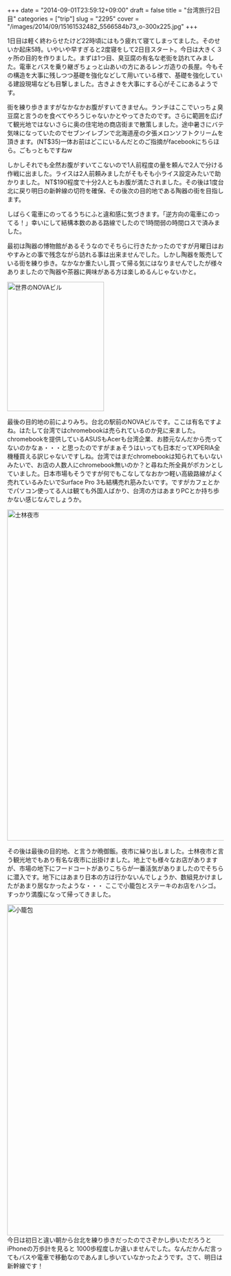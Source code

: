 +++
date = "2014-09-01T23:59:12+09:00"
draft = false
title = "台湾旅行2日目"
categories = ["trip"]
slug = "2295"
cover = "/images/2014/09/15161532482_5566584b73_o-300x225.jpg"
+++

1日目は軽く終わらせたけど22時頃にはもう疲れて寝てしまってました。そのせいか起床5時。いやいや早すぎると2度寝をして2日目スタート。今日は大きく３ヶ所の目的を作りました。まずは1つ目、臭豆腐の有名な老街を訪れてみました。電車とバスを乗り継ぎちょっと山あいの方にあるレンガ造りの長屋。今もその構造を大事に残しつつ基礎を強化などして用いている様で、基礎を強化している建設現場なども目撃しました。古きよきを大事にする心がそこにあるようです。

街を練り歩きますがなかなかお腹がすいてきません。ランチはここでいっちょ臭豆腐と言うのを食べてやろうじゃないかとやってきたのです。さらに範囲を広げて観光地ではないさらに奥の住宅地の商店街まで散策しました。途中暑さにバテ気味になっていたのでセブンイレブンで北海道産の夕張メロンソフトクリームを頂きます。(NT$35)一体お前はどこにいるんだとのご指摘がfacebookにちらほら。ごもっともですねw

しかしそれでも全然お腹がすいてこないので1人前程度の量を頼んで2人で分ける作戦に出ました。ライスは2人前頼みましたがそもそも小ライス設定みたいで助かりました。 NT$190程度で十分2人ともお腹が満たされました。その後は1度台北に戻り明日の新幹線の切符を確保、その後次の目的地である陶器の街を目指します。

しばらく電車にのってるうちにふと違和感に気づきます。「逆方向の電車にのってる！」幸いにして結構本数のある路線でしたので1時間弱の時間ロスで済みました。

最初は陶器の博物館があるそうなのでそちらに行きたかったのですが月曜日はおやすみとの事で残念ながら訪れる事は出来ませんでした。しかし陶器を販売している街を練り歩き。なかなか重たいし買って帰る気にはなりませんでしたが様々ありましたので陶器や茶器に興味がある方は楽しめるんじゃないかと。

<a href="/images/2014/09/14975338467_dd346a3af4_o-e1446993384830.jpg"><img src="/images/2014/09/14975338467_dd346a3af4_o-e1446993384830-225x300.jpg" alt="世界のNOVAビル" width="225" height="300" class="alignright size-medium wp-image-2502" /></a>

最後の目的地の前によりみち。台北の駅前のNOVAビルです。ここは有名ですよね。はたして台湾ではchromebookは売られているのか見に来ました。chromebookを提供しているASUSもAcerも台湾企業、お膝元なんだから売ってないのかなぁ・・・と思ったのですがまぁそうはいっても日本だってXPERIA全機種買える訳じゃないですしね。台湾ではまだchromebookは知られてもいないみたいで、お店の人数人にchromebook無いのか？と尋ねた所全員がポカンとしていました。日本市場もそうですが何でもこなしてなおかつ軽い高級路線がよく売れているみたいでSurface Pro 3も結構売れ筋みたいです。ですがカフェとかでパソコン使ってる人は観ても外国人ばかり、台湾の方はあまりPCとか持ち歩かない感じなんでしょうか。

<a href="/images/2014/09/15161532482_5566584b73_o-1.jpg"><img src="/images/2014/09/15161532482_5566584b73_o-1024x768.jpg" alt="士林夜市" width="1024" height="768" class="aligncenter size-large wp-image-2505" /></a>

その後は最後の目的地、と言うか晩御飯。夜市に繰り出しました。士林夜市と言う観光地でもあり有名な夜市に出掛けました。地上でも様々なお店がありますが、市場の地下にフードコートがありこちらが一番活気がありましたのでそちらに潜入です。地下にはあまり日本の方は行かないんでしょうか、数組見かけましたがあまり居なかったような・・・
ここで小籠包とステーキのお店をハシゴ。すっかり満腹になって帰ってきました。

<a href="/images/2014/09/14975341338_5d09547336_o-1.jpg"><img src="/images/2014/09/14975341338_5d09547336_o-1024x768.jpg" alt="小籠包" width="1024" height="768" class="aligncenter size-large wp-image-2503" /></a>
今日は初日と違い朝から台北を練り歩きだったのでさぞかし歩いただろうとiPhoneの万歩計を見ると 1000歩程度しか違いませんでした。なんだかんだ言ってもバスや電車で移動なのであんまし歩いていなかったようです。さて、明日は新幹線です！
